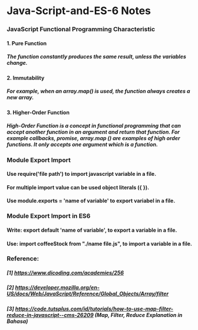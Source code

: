 # Java-Script-and-ES-6 Notes

### JavaScript Functional Programming Characteristic
#### 1. Pure Function 
##### The function constantly produces the same result, unless the variables change.
#### 2. Immutability 
##### For example, when an array.map() is used, the function always creates a new array.
#### 3. Higher-Order Function
##### High-Order Function is a concept in functional programming that can accept another function in an argument and return that function. For example callbacks, promise, array.map () are examples of high order functions. It only accepts one argument which is a function.

### Module Export Import 
#### Use require('file path') to import javascript variable in a file.
#### For multiple import value can be used object literals ({ }).
#### Use module.exports = 'name of variable' to export variabel in a file.

### Module Export Import in ES6
#### Write: export default 'name of variable', to export a variable in a file.
#### Use: import coffeeStock from "./name file.js", to import a variable in a file.

### Reference:
##### [1] https://www.dicoding.com/academies/256
##### [2] https://developer.mozilla.org/en-US/docs/Web/JavaScript/Reference/Global_Objects/Array/filter
##### [3] https://code.tutsplus.com/id/tutorials/how-to-use-map-filter-reduce-in-javascript--cms-26209 (Map, Filter, Reduce Explanation in Bahasa)
